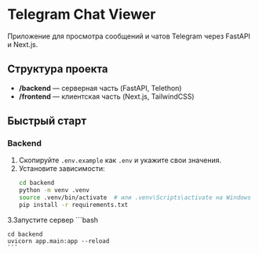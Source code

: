 # Telegram Chat Viewer

Приложение для просмотра сообщений и чатов Telegram через FastAPI и Next.js.

## Структура проекта

- **/backend** — серверная часть (FastAPI, Telethon)
- **/frontend** — клиентская часть (Next.js, TailwindCSS)

## Быстрый старт

### Backend

1. Скопируйте `.env.example` как `.env` и укажите свои значения.
2. Установите зависимости:
   ```bash
   cd backend
   python -m venv .venv
   source .venv/bin/activate  # или .venv\Scripts\activate на Windows
   pip install -r requirements.txt
   ```
3.Запустите сервер
    ```bash
    
    cd backend
    uvicorn app.main:app --reload
    ```
